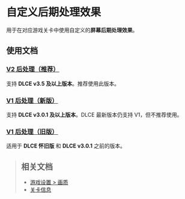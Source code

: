 # 自定义后期处理效果

用于在对应游戏关卡中使用自定义的**屏幕后期处理效果**。

## 使用文档

### [V2 后处理（推荐）](/dlce/custom_post_processing_v2.md)
支持 <b>DLCE v3.5 及以上版本</b>。推荐使用此版本。

### [V1 后处理（新版）](/dlce/custom_post_processing_v1.md)
支持 <b>DLCE v3.0.1 及以上版本</b>。DLCE 最新版本仍支持 V1，但不推荐使用。

### [V1 后处理（旧版）](/dlce/custom_post_processing_legacy.md)
适用于 <b>DLCE 怀旧版</b> 和 <b>DLCE v3.0.1</b> 之前的版本。

<blockquote>

## 相关文档
- [游戏设置 > 画质](/dlce/game-settings.md#画质)
- [关卡信息](/dlce/level_information.md)

</blockquote>